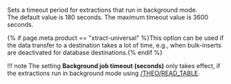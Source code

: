 
Sets a timeout period for extractions that run in background mode.<br>
The default value is 180 seconds. The maximum timeout value is 3600 seconds. 

{% if page.meta.product == "xtract-universal" %}This option can be used if the data transfer to a destination takes a lot of time, e.g., when bulk-inserts are deactivated for database destinations.{% endif %} 

!!! note 
	The setting **Background job timeout (seconds)** only takes effect, if the extractions run in background mode using [/THEO/READ_TABLE](../setup-in-sap/custom-function-module-for-table-extraction.md).
